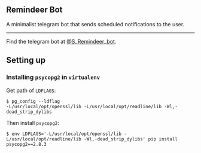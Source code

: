 ## Remindeer Bot
A minimalist telegram bot that sends scheduled notifications to the user.

___

Find the telegram bot at [@S_Remindeer_bot](https://t.me/S_Remindeer_bot "Remindeer").

## Setting up

### Installing `psycopg2` in `virtualenv`

Get path of `LDFLAGS`:

```console
$ pg_config --ldflag
-L/usr/local/opt/openssl/lib -L/usr/local/opt/readline/lib -Wl,-dead_strip_dylibs
```

Then install `psycopg2`:

``` console
$ env LDFLAGS='-L/usr/local/opt/openssl/lib -L/usr/local/opt/readline/lib -Wl,-dead_strip_dylibs' pip install psycopg2==2.8.3
```
